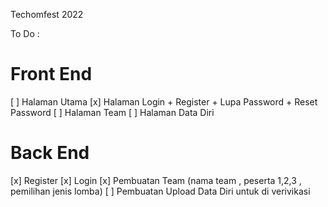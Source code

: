 Techomfest 2022

To Do :

<h1>Front End</h1>
[ ] Halaman Utama
[x] Halaman Login + Register + Lupa Password + Reset Password
[ ] Halaman Team
[ ] Halaman Data Diri


<h1>Back End</h1>
[x] Register
[x] Login
[x] Pembuatan Team (nama team , peserta 1,2,3 , pemilihan jenis lomba)
[ ] Pembuatan Upload Data Diri untuk di verivikasi
